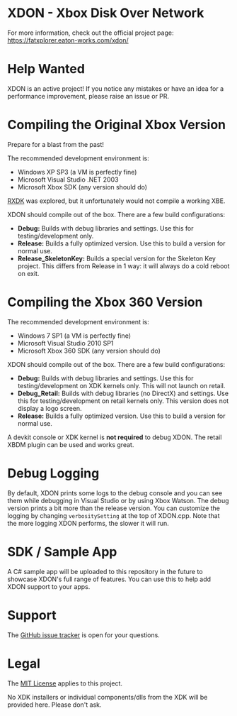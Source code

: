 # XDON - Xbox Disk Over Network

For more information, check out the official project page: https://fatxplorer.eaton-works.com/xdon/

# Help Wanted

XDON is an active project! If you notice any mistakes or have an idea for a performance improvement, please raise an issue or PR.

# Compiling the Original Xbox Version

Prepare for a blast from the past!

The recommended development environment is:
- Windows XP SP3 (a VM is perfectly fine)
- Microsoft Visual Studio .NET 2003
- Microsoft Xbox SDK (any version should do)

<a href="https://github.com/Team-Resurgent/RXDK">RXDK</a> was explored, but it unfortunately would not compile a working XBE.

XDON should compile out of the box. There are a few build configurations:
- **Debug:** Builds with debug libraries and settings. Use this for testing/development only.
- **Release:** Builds a fully optimized version. Use this to build a version for normal use.
- **Release_SkeletonKey:** Builds a special version for the Skeleton Key project. This differs from Release in 1 way: it will always do a cold reboot on exit.

# Compiling the Xbox 360 Version

The recommended development environment is:
- Windows 7 SP1 (a VM is perfectly fine)
- Microsoft Visual Studio 2010 SP1
- Microsoft Xbox 360 SDK (any version should do)

XDON should compile out of the box. There are a few build configurations:
- **Debug:** Builds with debug libraries and settings. Use this for testing/development on XDK kernels only. This will not launch on retail.
- **Debug_Retail:** Builds with debug libraries (no DirectX) and settings. Use this for testing/development on retail kernels only. This version does not display a logo screen.
- **Release:** Builds a fully optimized version. Use this to build a version for normal use.

A devkit console or XDK kernel is **not required** to debug XDON. The retail XBDM plugin can be used and works great.

# Debug Logging

By default, XDON prints some logs to the debug console and you can see them while debugging in Visual Studio or by using Xbox Watson.
The debug version prints a bit more than the release version. You can customize the logging by changing `verbositySetting` at the top of XDON.cpp.
Note that the more logging XDON performs, the slower it will run.

# SDK / Sample App

A C# sample app will be uploaded to this repository in the future to showcase XDON's full range of features. You can use this to help add XDON support to your apps.

# Support

The <a href="https://github.com/EatonZ/XDON/issues">GitHub issue tracker</a> is open for your questions.

# Legal

The <a href="https://choosealicense.com/licenses/mit/">MIT License</a> applies to this project.

No XDK installers or individual components/dlls from the XDK will be provided here. Please don't ask.
